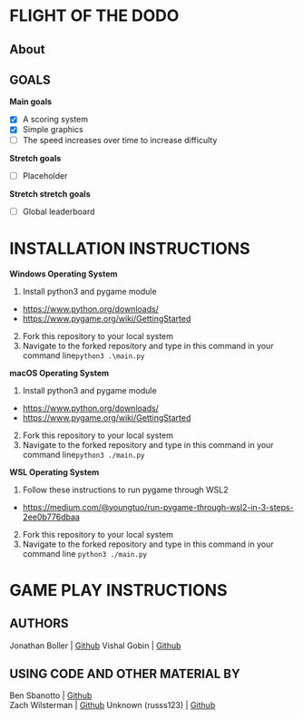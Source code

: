 # FLIGHT OF THE DODO

## About



## GOALS

**Main goals**
- [X] A scoring system
- [X] Simple graphics
- [ ] The speed increases over time to increase difficulty

**Stretch goals**
- [ ] Placeholder

**Stretch stretch goals**
- [ ] Global leaderboard

# INSTALLATION INSTRUCTIONS

**Windows Operating System**
1. Install python3 and pygame module
- https://www.python.org/downloads/
- https://www.pygame.org/wiki/GettingStarted

2. Fork this repository to your local system
3. Navigate to the forked repository and type in this command in your command line`python3 .\main.py`

**macOS Operating System**
1. Install python3 and pygame module
- https://www.python.org/downloads/
- https://www.pygame.org/wiki/GettingStarted

2. Fork this repository to your local system
3. Navigate to the forked repository and type in this command in your command line`python3 ./main.py`

**WSL Operating System**
1. Follow these instructions to run pygame through WSL2
- https://medium.com/@youngtuo/run-pygame-through-wsl2-in-3-steps-2ee0b776dbaa
2. Fork this repository to your local system
3. Navigate to the forked repository and type in this command in your command line `python3 ./main.py`

# GAME PLAY INSTRUCTIONS


## AUTHORS
Jonathan Boller | [Github](https://github.com/jorbian)
Vishal Gobin | [Github](https://github.com/vigobin)

## USING CODE AND OTHER MATERIAL BY
Ben Sbanotto | [Github](https://github.com/bsbanotto)  
Zach Wilsterman | [Github](https://github.com/wilstermanz)
Unknown (russs123) | [Github](https://github.com/russs123)